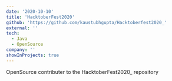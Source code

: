 ```yaml
---
date: '2020-10-10'
title: 'HacktoberFest2020'
github: 'https://github.com/kaustubhgupta/Hacktoberfest2020_'
external: ''
tech:
  - Java
  - OpenSource
company: ''
showInProjects: true
---
```


OpenSource contributer to the HacktoberFest2020\_ repository
